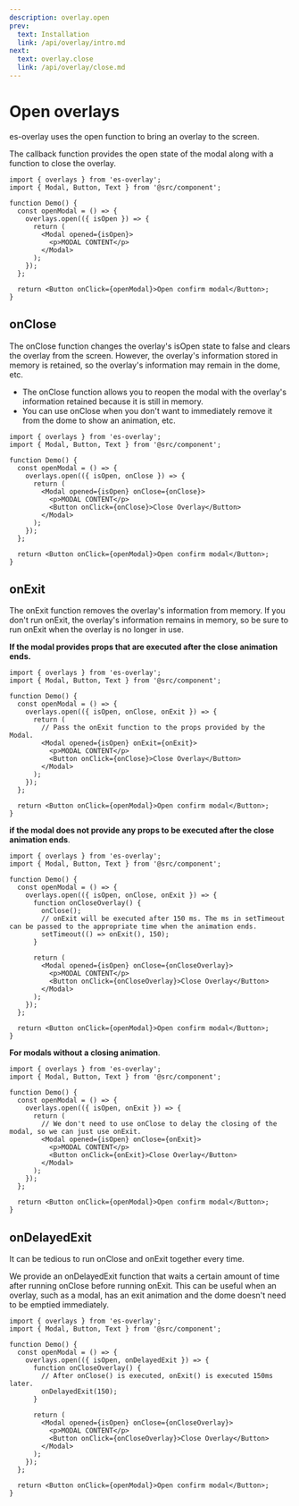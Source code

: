 ```yaml
---
description: overlay.open
prev:
  text: Installation
  link: /api/overlay/intro.md
next:
  text: overlay.close
  link: /api/overlay/close.md
---
```


# Open overlays

es-overlay uses the open function to bring an overlay to the screen.

The callback function provides the open state of the modal along with a function to close the overlay.

```tsx
import { overlays } from 'es-overlay';
import { Modal, Button, Text } from '@src/component';

function Demo() {
  const openModal = () => {
    overlays.open(({ isOpen }) => {
      return (
        <Modal opened={isOpen}>
          <p>MODAL CONTENT</p>
        </Modal>
      );
    });
  };

  return <Button onClick={openModal}>Open confirm modal</Button>;
}
```

## onClose

The onClose function changes the overlay's isOpen state to false and clears the overlay from the screen. However, the overlay's information stored in memory is retained, so the overlay's information may remain in the dome, etc.

- The onClose function allows you to reopen the modal with the overlay's information retained because it is still in memory.
- You can use onClose when you don't want to immediately remove it from the dome to show an animation, etc.

```tsx
import { overlays } from 'es-overlay';
import { Modal, Button, Text } from '@src/component';

function Demo() {
  const openModal = () => {
    overlays.open(({ isOpen, onClose }) => {
      return (
        <Modal opened={isOpen} onClose={onClose}>
          <p>MODAL CONTENT</p>
          <Button onClick={onClose}>Close Overlay</Button>
        </Modal>
      );
    });
  };

  return <Button onClick={openModal}>Open confirm modal</Button>;
}
```

## onExit

The onExit function removes the overlay's information from memory. If you don't run onExit, the overlay's information remains in memory, so be sure to run onExit when the overlay is no longer in use.

**If the modal provides props that are executed after the close animation ends.**

```tsx
import { overlays } from 'es-overlay';
import { Modal, Button, Text } from '@src/component';

function Demo() {
  const openModal = () => {
    overlays.open(({ isOpen, onClose, onExit }) => {
      return (
        // Pass the onExit function to the props provided by the Modal.
        <Modal opened={isOpen} onExit={onExit}>
          <p>MODAL CONTENT</p>
          <Button onClick={onClose}>Close Overlay</Button>
        </Modal>
      );
    });
  };

  return <Button onClick={openModal}>Open confirm modal</Button>;
}
```

**if the modal does not provide any props to be executed after the close animation ends**.

```tsx
import { overlays } from 'es-overlay';
import { Modal, Button, Text } from '@src/component';

function Demo() {
  const openModal = () => {
    overlays.open(({ isOpen, onClose, onExit }) => {
      function onCloseOverlay() {
        onClose();
        // onExit will be executed after 150 ms. The ms in setTimeout can be passed to the appropriate time when the animation ends.
        setTimeout(() => onExit(), 150);
      }

      return (
        <Modal opened={isOpen} onClose={onCloseOverlay}>
          <p>MODAL CONTENT</p>
          <Button onClick={onCloseOverlay}>Close Overlay</Button>
        </Modal>
      );
    });
  };

  return <Button onClick={openModal}>Open confirm modal</Button>;
}
```

**For modals without a closing animation**.

```tsx
import { overlays } from 'es-overlay';
import { Modal, Button, Text } from '@src/component';

function Demo() {
  const openModal = () => {
    overlays.open(({ isOpen, onExit }) => {
      return (
        // We don't need to use onClose to delay the closing of the modal, so we can just use onExit.
        <Modal opened={isOpen} onClose={onExit}>
          <p>MODAL CONTENT</p>
          <Button onClick={onExit}>Close Overlay</Button>
        </Modal>
      );
    });
  };

  return <Button onClick={openModal}>Open confirm modal</Button>;
}
```

## onDelayedExit

It can be tedious to run onClose and onExit together every time.

We provide an onDelayedExit function that waits a certain amount of time after running onClose before running onExit. This can be useful when an overlay, such as a modal, has an exit animation and the dome doesn't need to be emptied immediately.

```tsx
import { overlays } from 'es-overlay';
import { Modal, Button, Text } from '@src/component';

function Demo() {
  const openModal = () => {
    overlays.open(({ isOpen, onDelayedExit }) => {
      function onCloseOverlay() {
        // After onClose() is executed, onExit() is executed 150ms later.
        onDelayedExit(150);
      }

      return (
        <Modal opened={isOpen} onClose={onCloseOverlay}>
          <p>MODAL CONTENT</p>
          <Button onClick={onCloseOverlay}>Close Overlay</Button>
        </Modal>
      );
    });
  };

  return <Button onClick={openModal}>Open confirm modal</Button>;
}
```
